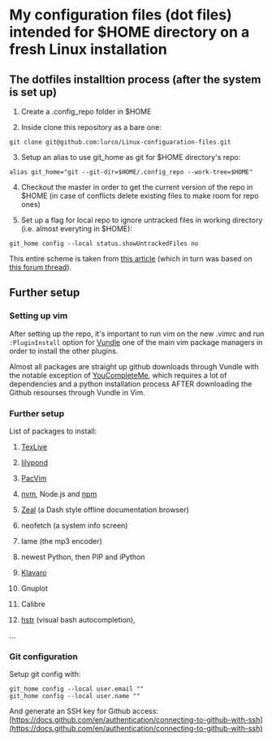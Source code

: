 # My configuration files (dot files) intended for $HOME directory on a fresh Linux installation

## The dotfiles installtion process (after the system is set up)

1. Create a .config_repo folder in $HOME

2. Inside clone this repository as a bare one:

```
git clone git@github.com:lurco/Linux-configuaration-files.git
```

3. Setup an alias to use git_home as git for $HOME directory's repo:

```
alias git_home="git --git-dir=$HOME/.config_repo --work-tree=$HOME"
```

4. Checkout the master in order to get the current version of the repo in $HOME
(in case of conflicts delete existing files to make room for repo ones)

5. Set up a flag for local repo to ignore untracked files in working directory
(i.e. almost everyting in $HOME):

```
git_home config --local status.showUntrackedFiles no
```

This entire scheme is taken from
[this article](https://www.atlassian.com/git/tutorials/dotfiles) (which
in turn was based on
[this forum thread](https://news.ycombinator.com/item?id=11070797)).

## Further setup

### Setting up vim

After setting up the repo, it's important to run vim on the new .vimrc
and run `:PluginInstall` option for [Vundle](https://github.com/VundleVim/Vundle.vim)
one of the main vim package managers in order to install the other plugins.

Almost all packages are straight up github downloads through Vundle with the
notable exception of
[YouCompleteMe](https://github.com/ycm-core/YouCompleteMe#linux-64-bit),
which requires a lot of dependencies and a python installation process AFTER
downloading the Github resourses through Vundle in Vim.

### Further setup

List of packages to install:

1. [TexLive](https://fahim-sikder.github.io/post/installing-texlive-latest-ubuntu/)

2. [lilypond](https://lilypond.org/)

3. [PacVim](https://github.com/jmoon018/PacVim)

4. [nvm](https://github.com/nvm-sh/nvm), Node.js and
[npm](https://www.url.com)

5. [Zeal](https://zealdocs.org/) (a Dash style 
offline documentation browser)

6. neofetch (a system info screen)

7. lame (the mp3 encoder)

8. newest Python, then PIP and iPython

9. [Klavaro](https://klavaro.sourceforge.io/en/)

10. Gnuplot

11. Calibre

12. [hstr](https://github.com/dvorka/hstr) (visual bash autocompletion),

...


### Git configuration

Setup git config with:

```
git_home config --local user.email ""
git_home config --local user.name ""
```

And generate an SSH key for Github access:
[https://docs.github.com/en/authentication/connecting-to-github-with-ssh](https://docs.github.com/en/authentication/connecting-to-github-with-ssh)

